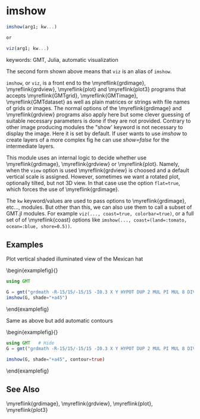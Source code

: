 # imshow

```julia
imshow(arg1; kw...)

or

viz(arg1; kw...)
```

keywords: GMT, Julia, automatic visualization

The second form shown above means that `viz` is an alias of `imshow`.

`imshow`, or `viz`, is a front end to the \myreflink{grdimage}, \myreflink{grdview}, \myreflink{plot} and \myreflink{plot3}
programs that accepts \myreflink{GMTgrid}, \myreflink{GMTimage}, \myreflink{GMTdataset} as well as plain matrices
or strings with file names of grids or images. The normal options of the \myreflink{grdimage}
and \myreflink{grdview} programs also apply here but some clever guessing of suitable necessary parameters is done
if they are not provided. Contrary to other image producing modules the "show' keyword is not necessary to
display the image. Here it is set by default. If user wants to use *imshow* to create layers of a more complex
fig he can use *show=false* for the intermediate layers.

This module uses an internal logic to decide whether use \myreflink{grdimage}, \myreflink{grdview} or \myreflink{plot}.
Namely, when the `view` option is used \myreflink{grdview} is choosed and a default vertical scale is assigned.
However, sometimes we want a rotated plot, optionally tilted, but not 3D view. In that case use the option `flat=true`,
which forces the use of \myreflink{grdimage}.

The `kw` keyword/values are used to pass options to \myreflink{grdimage}, etc..., modules. But other than this, we can
also use them to call a subset of GMT.jl modules. For example ``viz(..., coast=true, colorbar=true)``, or a full set of
of \myreflink{coast} options like ``imshow(..., coast=(land=:tomato, ocean=:blue, shore=0.5))``.

Examples
--------

Plot vertical shaded illuminated view of the Mexican hat

\begin{examplefig}{}
```julia
using GMT

G = gmt("grdmath -R-15/15/-15/15 -I0.3 X Y HYPOT DUP 2 MUL PI MUL 8 DIV COS EXCH NEG 10 DIV EXP MUL =");
imshow(G, shade="+a45")
```
\end{examplefig}

Same as above but add automatic contours

\begin{examplefig}{}
```julia
using GMT	# Hide
G = gmt("grdmath -R-15/15/-15/15 -I0.3 X Y HYPOT DUP 2 MUL PI MUL 8 DIV COS EXCH NEG 10 DIV EXP MUL =");	# Hide

imshow(G, shade="+a45", contour=true)
```
\end{examplefig}

See Also
--------

\myreflink{grdimage}, \myreflink{grdview}, \myreflink{plot}, \myreflink{plot3}
